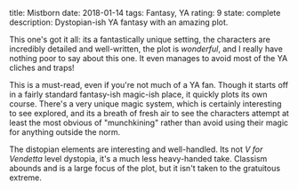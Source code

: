 title: Mistborn
date: 2018-01-14
tags: Fantasy, YA
rating: 9
state: complete
description: Dystopian-ish YA fantasy with an amazing plot.

This one's got it all: its a fantastically unique setting, the characters are
incredibly detailed and well-written, the plot is <i>wonderful</i>, and I
really have nothing poor to say about this one. It even manages to avoid most
of the YA cliches and traps!

This is a must-read, even if you're not much of a YA fan. Though it starts off
in a fairly standard fantasy-ish magic-ish place, it quickly plots its own
course. There's a very unique magic system, which is certainly interesting to
see explored, and its a breath of fresh air to see the characters attempt at
least the most obvious of "munchkining" rather than avoid using their magic for
anything outside the norm.

The distopian elements are interesting and well-handled. Its not <i>V for
Vendetta</i> level dystopia, it's a much less heavy-handed take. Classism
abounds and is a large focus of the plot, but it isn't taken to the gratuitous
extreme.
